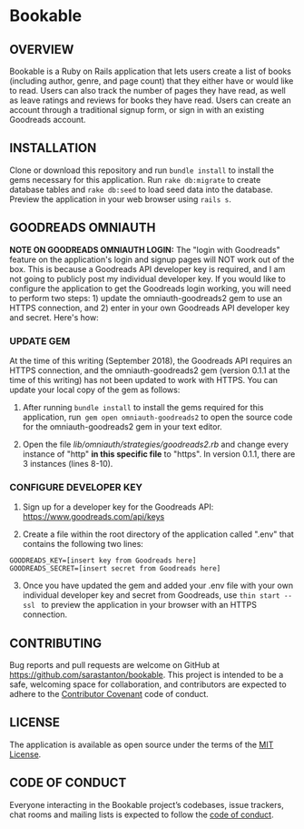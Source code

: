 # Bookable

## OVERVIEW

Bookable is a Ruby on Rails application that lets users create a list of books (including author, genre, and page count) that they either have or would like to read. Users can also track the number of pages they have read, as well as leave ratings and reviews for books they have read. Users can create an account through a traditional signup form, or sign in with an existing Goodreads account.

## INSTALLATION

Clone or download this repository and run ```bundle install``` to install the gems necessary for this application. Run ```rake db:migrate``` to create database tables and ```rake db:seed``` to load seed data into the database. Preview the application in your web browser using ```rails s```.

## GOODREADS OMNIAUTH
**NOTE ON GOODREADS OMNIAUTH LOGIN:** The "login with Goodreads" feature on the application's login and signup pages will NOT work out of the box. This is because a Goodreads API developer key is required, and I am not going to publicly post my individual developer key. If you would like to configure the application to get the Goodreads login working, you will need to perform two steps: 1) update the omniauth-goodreads2 gem to use an HTTPS connection, and 2) enter in your own Goodreads API developer key and secret. Here's how:

### UPDATE GEM
At the time of this writing (September 2018), the Goodreads API requires an HTTPS connection, and the omniauth-goodreads2 gem (version 0.1.1 at the time of this writing) has not been updated to work with HTTPS. You can update your local copy of the gem as follows:

  1) After running ```bundle install``` to install the gems required for this application, run``` gem open omniauth-goodreads2``` to open the source code for the omniauth-goodreads2 gem in your text editor.

  2) Open the file *lib/omniauth/strategies/goodreads2.rb* and change every instance of "http" **in this specific file** to "https". In version 0.1.1, there are 3 instances (lines 8-10).

### CONFIGURE DEVELOPER KEY

  1) Sign up for a developer key for the Goodreads API: https://www.goodreads.com/api/keys

  2) Create a file within the root directory of the application called ".env" that contains the following two lines:

    GOODREADS_KEY=[insert key from Goodreads here]
    GOODREADS_SECRET=[insert secret from Goodreads here]

  3) Once you have updated the gem and added your .env file with your own individual developer key and secret from Goodreads, use  ```thin start --ssl ``` to preview the application in your browser with an HTTPS connection.


## CONTRIBUTING

Bug reports and pull requests are welcome on GitHub at https://github.com/sarastanton/bookable. This project is intended to be a safe, welcoming space for collaboration, and contributors are expected to adhere to the [Contributor Covenant](http://contributor-covenant.org) code of conduct.

## LICENSE

The application is available as open source under the terms of the [MIT License](https://opensource.org/licenses/MIT).

## CODE OF CONDUCT

Everyone interacting in the Bookable project’s codebases, issue trackers, chat rooms and mailing lists is expected to follow the [code of conduct](https://github.com/sarastanton/bookable/blob/master/CODE_OF_CONDUCT.md).
